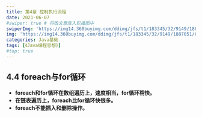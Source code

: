 ```yaml
---
title: 第4章 控制执行流程
date: 2021-06-07
#swiper: true # 将改文章放入轮播图中
swiperImg: 'https://img14.360buyimg.com/ddimg/jfs/t1/183345/32/9149/1887051/60c7fc02E8d85c9d6/7ecdfc2781cc4780.jpg' # 该文章在轮播图中的图片
img: 'https://img14.360buyimg.com/ddimg/jfs/t1/183345/32/9149/1887051/60c7fc02E8d85c9d6/7ecdfc2781cc4780.jpg' # 该文章图片，可以是本地目录下图片也可以是http://xxx图片
categories: Java基础
tags: [《Java编程思想》]
#top: true
---
```


## 4.4 foreach与for循环
- **foreach和for循环在数组遍历上，速度相当，for循环稍快。**
- **在链表遍历上，foreach比for循环快很多。**
- **foreach不能插入和删除操作。**
